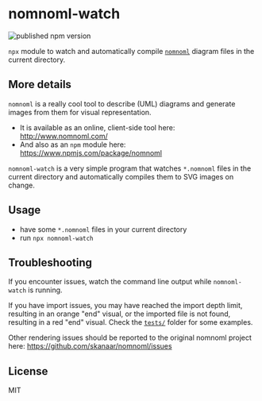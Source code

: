 # nomnoml-watch

![published npm version](https://img.shields.io/npm/v/nomnoml-watch?style=plastic)

`npx` module to watch and automatically compile [`nomnoml`](http://www.nomnoml.com/) diagram files in the current directory.


## More details

`nomnoml` is a really cool tool to describe (UML) diagrams and generate images from them for visual representation.

* It is available as an online, client-side tool here: http://www.nomnoml.com/
* And also as an `npm` module here: https://www.npmjs.com/package/nomnoml

`nomnoml-watch` is a very simple program that watches `*.nomnoml` files in the current directory and automatically compiles them to SVG images on change.


## Usage

* have some `*.nomnoml` files in your current directory
* run `npx nomnoml-watch`


## Troubleshooting

If you encounter issues, watch the command line output while `nomnoml-watch` is running.

If you have import issues, you may have reached the import depth limit, resulting in an orange "end" visual, or the imported file is not found, resulting in a red "end" visual. Check the [`tests/`](tests/) folder for some examples.

Other rendering issues should be reported to the original nomnoml project here: https://github.com/skanaar/nomnoml/issues


## License

MIT

